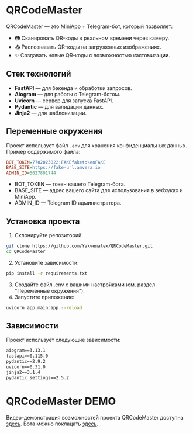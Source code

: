 # QRCodeMaster

QRCodeMaster — это MiniApp + Telegram-бот, который позволяет:
- 📷 Сканировать QR-коды в реальном времени через камеру.
- 📤 Распознавать QR-коды на загруженных изображениях.
- ✨ Создавать новые QR-коды с возможностью кастомизации.

## Стек технологий

- **FastAPI** — для бэкенда и обработки запросов.
- **Aiogram** — для работы с Telegram-ботом.
- **Uvicorn** — сервер для запуска FastAPI.
- **Pydantic** — для валидации данных.
- **Jinja2** — для шаблонизации.

## Переменные окружения

Проект использует файл `.env` для хранения конфиденциальных данных. Пример содержимого файла:

```ini
BOT_TOKEN=7702023022:FAKEfaketokenFAKE
BASE_SITE=https://fake-url.amvera.io
ADMIN_ID=5027801744
```

- BOT_TOKEN — токен вашего Telegram-бота.
- BASE_SITE — адрес вашего сайта для использования в вебхуках и MiniApp.
- ADMIN_ID — Telegram ID администратора.

## Установка проекта

1. Склонируйте репозиторий:

```bash
git clone https://github.com/Yakvenalex/QRCodeMaster.git
cd QRCodeMaster
```

2. Установите зависимости:

```bash
pip install -r requirements.txt
```

3. Создайте файл .env с вашими настройками (см. раздел "Переменные окружения").
4. Запустите приложение:

```bash
uvicorn app.main:app --reload
```

## Зависимости

Проект использует следующие зависимости:

```txt
aiogram==3.13.1
fastapi==0.115.0
pydantic==2.9.2
uvicorn==0.31.0
jinja2==3.1.4
pydantic_settings==2.5.2
```

# QRCodeMaster DEMO

Видео-демонстрация возможностей проекта QRCodeMaster доступна [здесь](https://rutube.ru/video/private/06223afdb8c13de35756e20273152cea/?p=Al2t5kkmsl0XcjURjGZPQg).
Бота можно поклацать [здесь](@qr_code_masterBOT).

